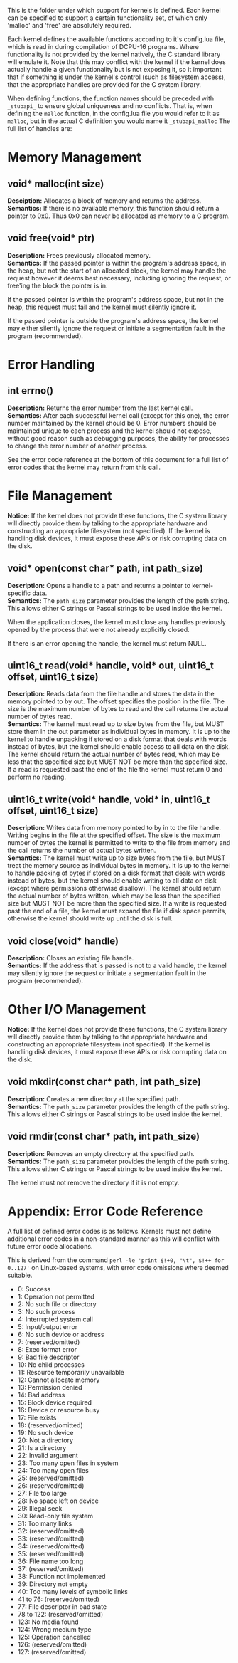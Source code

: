This is the folder under which support for kernels is defined.  Each kernel can be
specified to support a certain functionality set, of which only 'malloc' and 'free'
are absolutely required.

Each kernel defines the available functions according to it's config.lua file, which
is read in during compilation of DCPU-16 programs.  Where functionality is not provided
by the kernel natively, the C standard library will emulate it.  Note that this may
conflict with the kernel if the kernel does actually handle a given functionality but
is not exposing it, so it important that if something is under the kernel's control
(such as filesystem access), that the appropriate handles are provided for the C
system library.

When defining functions, the function names should be preceded with `_stubapi_`
to ensure global uniqueness and no conflicts.  That is, when defining the `malloc`
function, in the config.lua file you would refer to it as `malloc`, but in the
actual C definition you would name it `_stubapi_malloc` The full list of handles are:

Memory Management
======================

void\* malloc(int size)
--------------------------
**Desciption:** Allocates a block of memory and returns the address.<br/>
**Semantics:** If there is no available memory, this function should return a pointer
to 0x0.  Thus 0x0 can never be allocated as memory to a C program.

void free(void\* ptr)
--------------------------
**Description:** Frees previously allocated memory.<br/>
**Semantics:** If the passed pointer is within the program's address space, in the heap,
but not the start of an allocated block, the kernel may handle the request however it
deems best necessary, including ignoring the request, or free'ing the block the pointer
is in.

If the passed pointer is within the program's address space, but not in the heap, this
request must fail and the kernel must silently ignore it.

If the passed pointer is outside the program's address space, the kernel may either
silently ignore the request or initiate a segmentation fault in the program (recommended).

Error Handling
================

int errno()
-------------
**Description:** Returns the error number from the last kernel call.<br/>
**Semantics:** After each successful kernel call (except for this one), the error number
maintained by the kernel should be 0.  Error numbers should be maintained unique to each
process and the kernel should not expose, without good reason such as debugging purposes,
the ability for processes to change the error number of another process.

See the error code reference at the bottom of this document for a full list of error
codes that the kernel may return from this call.

File Management
==================
**Notice:** If the kernel does not provide these functions, the C system library will
directly provide them by talking to the appropriate hardware and constructing an
appropriate filesystem (not specified).  If the kernel is handling disk devices,
it must expose these APIs or risk corrupting data on the disk.

void\* open(const char\* path, int path\_size)
------------------------------------------------
**Description:** Opens a handle to a path and returns a pointer to kernel-specific data.<br/>
**Semantics:** The `path_size` parameter provides the length of the path string.  This allows
either C strings or Pascal strings to be used inside the kernel.

When the application closes, the kernel must close any handles previously opened by the
process that were not already explicitly closed.

If there is an error opening the handle, the kernel must return NULL.

uint16_t read(void* handle, void* out, uint16_t offset, uint16_t size)
-----------------------------------------------------------------------
**Description:** Reads data from the file handle and stores the data in the memory pointed to
by out.  The offset specifies the position in the file.  The size is the maximum number of
bytes to read and the call returns the actual number of bytes read.<br/>
**Semantics:** The kernel must read up to size bytes from the file, but MUST store them in
the out parameter as individual bytes in memory.  It is up to the kernel to handle unpacking
if stored on a disk format that deals with words instead of bytes, but the kernel should enable
access to all data on the disk.  The kernel should return the actual number of bytes read, which
may be less that the specified size but MUST NOT be more than the specified size.  If a read is
requested past the end of the file the kernel must return 0 and perform no reading.

uint16_t write(void* handle, void* in, uint16_t offset, uint16_t size)
-----------------------------------------------------------------------
**Description:** Writes data from memory pointed to by in to the file handle.  Writing begins
in the file at the specified offset.  The size is the maximum number of bytes the kernel
is permitted to write to the file from memory and the call returns the number of actual
bytes written.<br/>
**Semantics:** The kernel must write up to size bytes from the file, but MUST treat the memory
source as individual bytes in memory.  It is up to the kernel to handle packing of bytes
if stored on a disk format that deals with words instead of bytes, but the kernel should
enable writing to all data on disk (except where permissions otherwise disallow).  The kernel
should return the actual number of bytes written, which may be less than the specified size
but MUST NOT be more than the specified size.  If a write is requested past the end of a file,
the kernel must expand the file if disk space permits, otherwise the kernel should write up
until the disk is full.

void close(void* handle)
-------------------------
**Description:** Closes an existing file handle.<br/>
**Semantics:** If the address that is passed is not to a valid handle, the kernel may silently
ignore the request or initiate a segmentation fault in the program (recommended).

Other I/O Management
======================
**Notice:** If the kernel does not provide these functions, the C system library will
directly provide them by talking to the appropriate hardware and constructing an
appropriate filesystem (not specified).  If the kernel is handling disk devices,
it must expose these APIs or risk corrupting data on the disk.

void mkdir(const char\* path, int path\_size)
-----------------------------------------------
**Description:** Creates a new directory at the specified path.<br/>
**Semantics:** The `path_size` parameter provides the length of the path string.  This allows
either C strings or Pascal strings to be used inside the kernel.

void rmdir(const char\* path, int path\_size)
-----------------------------------------------
**Description:** Removes an empty directory at the specified path.<br/>
**Semantics:** The `path_size` parameter provides the length of the path string.  This allows
either C strings or Pascal strings to be used inside the kernel.

The kernel must not remove the directory if it is not empty.

Appendix: Error Code Reference
===============================
A full list of defined error codes is as follows.  Kernels must not define additional
error codes in a non-standard manner as this will conflict with future error code allocations.

This is derived from the command `perl -le 'print $!+0, "\t", $!++ for 0..127'` on Linux-based
systems, with error code omissions where deemed suitable.

  - 0: Success
  - 1: Operation not permitted
  - 2: No such file or directory
  - 3: No such process
  - 4: Interrupted system call
  - 5: Input/output error
  - 6: No such device or address
  - 7: (reserved/omitted)
  - 8: Exec format error
  - 9: Bad file descriptor
  - 10: No child processes
  - 11: Resource temporarily unavailable
  - 12: Cannot allocate memory
  - 13: Permission denied
  - 14: Bad address
  - 15: Block device required
  - 16: Device or resource busy
  - 17: File exists
  - 18: (reserved/omitted)
  - 19: No such device
  - 20: Not a directory
  - 21: Is a directory
  - 22: Invalid argument
  - 23: Too many open files in system
  - 24: Too many open files
  - 25: (reserved/omitted)
  - 26: (reserved/omitted)
  - 27: File too large
  - 28: No space left on device
  - 29: Illegal seek
  - 30: Read-only file system
  - 31: Too many links
  - 32: (reserved/omitted)
  - 33: (reserved/omitted)
  - 34: (reserved/omitted)
  - 35: (reserved/omitted)
  - 36: File name too long
  - 37: (reserved/omitted)
  - 38: Function not implemented
  - 39: Directory not empty
  - 40: Too many levels of symbolic links
  - 41 to 76: (reserved/omitted)
  - 77: File descriptor in bad state
  - 78 to 122: (reserved/omitted)
  - 123: No media found
  - 124: Wrong medium type
  - 125: Operation cancelled
  - 126: (reserved/omitted)
  - 127: (reserved/omitted)

